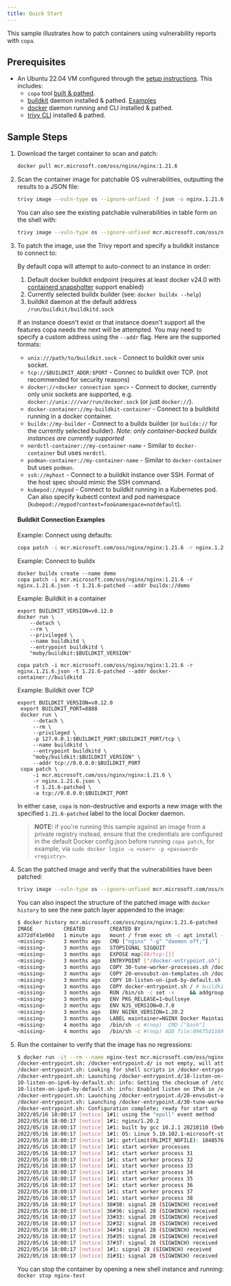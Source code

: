 ```yaml
---
title: Quick Start
---
```


This sample illustrates how to patch containers using vulnerability reports with `copa`.

## Prerequisites

* An Ubuntu 22.04 VM configured through the [setup instructions](./installation.md). This includes:
  * `copa` tool [built & pathed](./installation.md).
  * [buildkit](https://github.com/moby/buildkit/#quick-start) daemon installed & pathed. [Examples](#buildkit-connection-examples)
  * [docker](https://docs.docker.com/desktop/linux/install/#generic-installation-steps) daemon running and CLI installed & pathed.
  * [trivy CLI](https://aquasecurity.github.io/trivy/latest/getting-started/installation/) installed & pathed.

## Sample Steps

1. Download the target container to scan and patch:

    ```bash
    docker pull mcr.microsoft.com/oss/nginx/nginx:1.21.6
    ```

2. Scan the container image for patchable OS vulnerabilities, outputting the results to a JSON file:

    ```bash
    trivy image --vuln-type os --ignore-unfixed -f json -o nginx.1.21.6.json mcr.microsoft.com/oss/nginx/nginx:1.21.6
    ```

    You can also see the existing patchable vulnerabilities in table form on the shell with:

    ```bash
    trivy image --vuln-type os --ignore-unfixed mcr.microsoft.com/oss/nginx/nginx:1.21.6

3. To patch the image, use the Trivy report and specify a buildkit instance to connect to:

    By default copa will attempt to auto-connect to an instance in order:
      1. Default docker buildkit endpoint (requires at least docker v24.0 with [containerd snapshotter](https://docs.docker.com/storage/containerd/#enable-containerd-image-store-on-docker-engine) support enabled)
      2. Currently selected buildx builder (see: `docker buildx --help`)
      3. buildkit daemon at the default address `/run/buildkit/buildkitd.sock`
    
    If an instance doesn't exist or that instance doesn't support all the features copa needs the next will be attempted.
    You may need to specify a custom address using the `--addr` flag. Here are the supported formats:

    - `unix:///path/to/buildkit.sock` - Connect to buildkit over unix socket.
    - `tcp://$BUILDKIT_ADDR:$PORT` - Connec to buildkit over TCP. (not recommended for security reasons)
    - `docker://<docker connection spec>` - Connect to docker, currently only unix sockets are supported, e.g. `docker://unix:///var/run/docker.sock` (or just `docker://`).
    - `docker-container://my-buildkit-container` - Connect to a buildkitd running in a docker container.
    - `buildx://my-builder` - Connect to a buildx builder (or `buildx://` for the currently selected builder). *Note: only container-backed buildx instances are currently supported*
    - `nerdctl-container://my-container-name` - Similar to `docker-container` but uses `nerdctl`.
    - `podman-container://my-container-name` - Similar to `docker-container` but uses `podman`.
    - `ssh://myhost` - Connect to a buildkit instance over SSH. Format of the host spec should mimic the SSH command.
    - `kubepod://mypod` - Connect to buildkit running in a Kubernetes pod. Can also specify kubectl context and pod namespace (`kubepod://mypod?context=foo&namespace=notdefault`).

    #### Buildkit Connection Examples

    Example: Connect using defaults: 
    ```bash
    copa patch -i mcr.microsoft.com/oss/nginx/nginx:1.21.6 -r nginx.1.21.6.json -t 1.21.6-patched
    ```

    Example: Connect to buildx
    ```
    docker buildx create --name demo
    copa patch -i mcr.microsoft.com/oss/nginx/nginx:1.21.6 -r nginx.1.21.6.json -t 1.21.6-patched --addr buildx://demo
    ```

    Example: Buildkit in a container
    ```
    export BUILDKIT_VERSION=v0.12.0
    docker run \
        --detach \
        --rm \
        --privileged \
        --name buildkitd \
        --entrypoint buildkitd \
        "moby/buildkit:$BUILDKIT_VERSION"
    
    copa patch -i mcr.microsoft.com/oss/nginx/nginx:1.21.6 -r nginx.1.21.6.json -t 1.21.6-patched --addr docker-container://buildkitd
    ```

    Example: Buildkit over TCP
    ```
    export BUILDKIT_VERSION=v0.12.0
     export BUILDKIT_PORT=8888
     docker run \
         --detach \
         --rm \
         --privileged \
         -p 127.0.0.1:$BUILDKIT_PORT:$BUILDKIT_PORT/tcp \
         --name buildkitd \
         --entrypoint buildkitd \
         "moby/buildkit:$BUILDKIT_VERSION" \
         --addr tcp://0.0.0.0:$BUILDKIT_PORT
     copa patch \
         -i mcr.microsoft.com/oss/nginx/nginx:1.21.6 \
         -r nginx.1.21.6.json \
         -t 1.21.6-patched \
         -a tcp://0.0.0.0:$BUILDKIT_PORT    
    ```

    In either case, `copa` is non-destructive and exports a new image with the specified `1.21.6-patched` label to the local Docker daemon.

    > **NOTE:** if you're running this sample against an image from a private registry instead,
    > ensure that the credentials are configured in the default Docker config.json before running `copa patch`,
    > for example, via `sudo docker login -u <user> -p <password> <registry>`.

5. Scan the patched image and verify that the vulnerabilities have been patched:

    ```bash
    trivy image --vuln-type os --ignore-unfixed mcr.microsoft.com/oss/nginx/nginx:1.21.6-patched
    ```

    You can also inspect the structure of the patched image with `docker history` to see the new patch layer appended to the image:

    ```bash
    $ docker history mcr.microsoft.com/oss/nginx/nginx:1.21.6-patched
    IMAGE          CREATED        CREATED BY                                      SIZE      COMMENT
    a372df41e06d   1 minute ago   mount / from exec sh -c apt install --no-ins…   26.1MB    buildkit.exporter.image.v0
    <missing>      3 months ago   CMD ["nginx" "-g" "daemon off;"]                0B        buildkit.dockerfile.v0
    <missing>      3 months ago   STOPSIGNAL SIGQUIT                              0B        buildkit.dockerfile.v0
    <missing>      3 months ago   EXPOSE map[80/tcp:{}]                           0B        buildkit.dockerfile.v0
    <missing>      3 months ago   ENTRYPOINT ["/docker-entrypoint.sh"]            0B        buildkit.dockerfile.v0
    <missing>      3 months ago   COPY 30-tune-worker-processes.sh /docker-ent…   4.61kB    buildkit.dockerfile.v0
    <missing>      3 months ago   COPY 20-envsubst-on-templates.sh /docker-ent…   1.04kB    buildkit.dockerfile.v0
    <missing>      3 months ago   COPY 10-listen-on-ipv6-by-default.sh /docker…   1.96kB    buildkit.dockerfile.v0
    <missing>      3 months ago   COPY docker-entrypoint.sh / # buildkit          1.2kB     buildkit.dockerfile.v0
    <missing>      3 months ago   RUN /bin/sh -c set -x     && addgroup --syst…   61.1MB    buildkit.dockerfile.v0
    <missing>      3 months ago   ENV PKG_RELEASE=1~bullseye                      0B        buildkit.dockerfile.v0
    <missing>      3 months ago   ENV NJS_VERSION=0.7.0                           0B        buildkit.dockerfile.v0
    <missing>      3 months ago   ENV NGINX_VERSION=1.20.2                        0B        buildkit.dockerfile.v0
    <missing>      3 months ago   LABEL maintainer=NGINX Docker Maintainers <d…   0B        buildkit.dockerfile.v0
    <missing>      4 months ago   /bin/sh -c #(nop)  CMD ["bash"]                 0B
    <missing>      4 months ago   /bin/sh -c #(nop) ADD file:09675d11695f65c55…   80.4MB
    ```

6. Run the container to verify that the image has no regressions:

    ```bash
    $ docker run -it --rm --name nginx-test mcr.microsoft.com/oss/nginx/nginx:1.21.6-patched
    /docker-entrypoint.sh: /docker-entrypoint.d/ is not empty, will attempt to perform configuration
    /docker-entrypoint.sh: Looking for shell scripts in /docker-entrypoint.d/
    /docker-entrypoint.sh: Launching /docker-entrypoint.d/10-listen-on-ipv6-by-default.sh
    10-listen-on-ipv6-by-default.sh: info: Getting the checksum of /etc/nginx/conf.d/default.conf
    10-listen-on-ipv6-by-default.sh: info: Enabled listen on IPv6 in /etc/nginx/conf.d/default.conf
    /docker-entrypoint.sh: Launching /docker-entrypoint.d/20-envsubst-on-templates.sh
    /docker-entrypoint.sh: Launching /docker-entrypoint.d/30-tune-worker-processes.sh
    /docker-entrypoint.sh: Configuration complete; ready for start up
    2022/05/16 18:00:17 [notice] 1#1: using the "epoll" event method
    2022/05/16 18:00:17 [notice] 1#1: nginx/1.20.2
    2022/05/16 18:00:17 [notice] 1#1: built by gcc 10.2.1 20210110 (Debian 10.2.1-6)
    2022/05/16 18:00:17 [notice] 1#1: OS: Linux 5.10.102.1-microsoft-standard-WSL2
    2022/05/16 18:00:17 [notice] 1#1: getrlimit(RLIMIT_NOFILE): 1048576:1048576
    2022/05/16 18:00:17 [notice] 1#1: start worker processes
    2022/05/16 18:00:17 [notice] 1#1: start worker process 31
    2022/05/16 18:00:17 [notice] 1#1: start worker process 32
    2022/05/16 18:00:17 [notice] 1#1: start worker process 33
    2022/05/16 18:00:17 [notice] 1#1: start worker process 34
    2022/05/16 18:00:17 [notice] 1#1: start worker process 35
    2022/05/16 18:00:17 [notice] 1#1: start worker process 36
    2022/05/16 18:00:17 [notice] 1#1: start worker process 37
    2022/05/16 18:00:17 [notice] 1#1: start worker process 38
    2022/05/16 18:00:17 [notice] 38#38: signal 28 (SIGWINCH) received
    2022/05/16 18:00:17 [notice] 36#36: signal 28 (SIGWINCH) received
    2022/05/16 18:00:17 [notice] 33#33: signal 28 (SIGWINCH) received
    2022/05/16 18:00:17 [notice] 32#32: signal 28 (SIGWINCH) received
    2022/05/16 18:00:17 [notice] 34#34: signal 28 (SIGWINCH) received
    2022/05/16 18:00:17 [notice] 35#35: signal 28 (SIGWINCH) received
    2022/05/16 18:00:17 [notice] 37#37: signal 28 (SIGWINCH) received
    2022/05/16 18:00:17 [notice] 1#1: signal 28 (SIGWINCH) received
    2022/05/16 18:00:17 [notice] 31#31: signal 28 (SIGWINCH) received
    ```

   You can stop the container by opening a new shell instance and running: `docker stop nginx-test`
